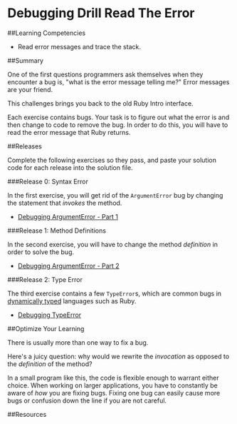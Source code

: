 # Debugging Drill Read The Error

##Learning Competencies

* Read error messages and trace the stack.

##Summary

One of the first questions programmers ask themselves when they encounter a bug is, "what is the error message telling me?" Error messages are your friend.

This challenges brings you back to the old Ruby Intro interface. 

Each exercise contains bugs. Your task is to figure out what the error is and then change to code to remove the bug. In order to do this, you will have to read the error message that Ruby returns.

##Releases

Complete the following exercises so they pass, and paste your solution code for each release into the solution file.

###Release 0: Syntax Error

In the first exercise, you will get rid of the `ArgumentError` bug by changing the statement that _invokes_ the method.

* [Debugging ArgumentError - Part 1](/exercises/40)

###Release 1: Method Definitions 

In the second exercise, you will have to change the method _definition_ in order to solve the bug.

* [Debugging ArgumentError - Part 2](/exercises/39)

###Release 2: Type Error

The third exercise contains a few `TypeError`s, which are common bugs in [dynamically typed](http://en.wikipedia.org/wiki/Type_system#Dynamic_typing) languages such as Ruby.

* [Debugging TypeError](/exercises/44)

##Optimize Your Learning

There is usually more than one way to fix a bug.

Here's a juicy question: why would we rewrite the _invocation_ as opposed to the _definition_ of the method?

In a small program like this, the code is flexible enough to warrant either choice. When working on larger applications, you have to constantly be aware of _how_ you are fixing bugs. Fixing one bug can easily cause more bugs or confusion down the line if you are not careful.

##Resources
